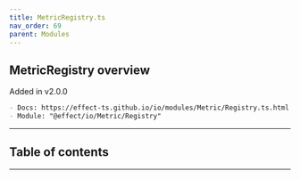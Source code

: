 ```yaml
---
title: MetricRegistry.ts
nav_order: 69
parent: Modules
---
```


## MetricRegistry overview

Added in v2.0.0

```md
- Docs: https://effect-ts.github.io/io/modules/Metric/Registry.ts.html
- Module: "@effect/io/Metric/Registry"
```

---

<h2 class="text-delta">Table of contents</h2>

---
